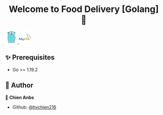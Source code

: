 <h1 align="center">Welcome to Food Delivery [Golang] 👋</h1>

<p align="left">
<a href="https://golang.org" target="_blank" rel="noreferrer"> <img src="https://raw.githubusercontent.com/devicons/devicon/master/icons/go/go-original.svg" alt="go" width="40" height="40"/> </a>
<a href="https://www.mysql.com/" target="_blank" rel="noreferrer"> <img src="https://raw.githubusercontent.com/devicons/devicon/master/icons/mysql/mysql-original-wordmark.svg" alt="mysql" width="40" height="40"/> </a>
</p>

## ✨ Prerequisites

- Go >= 1.19.2

## 🚀 Author
👤 **Chien Anbs**
- Github: [@hvchien216](https://github.com/hvchien216)

